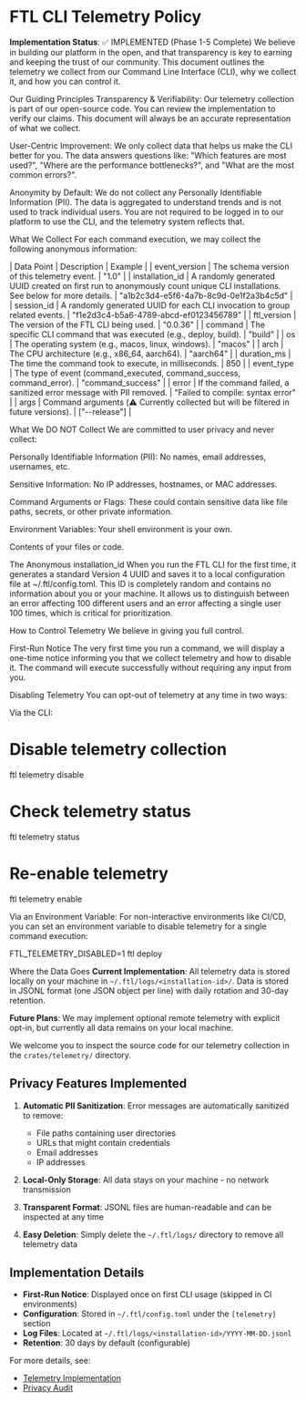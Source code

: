 # FTL CLI Telemetry Policy

**Implementation Status**: ✅ IMPLEMENTED (Phase 1-5 Complete)
We believe in building our platform in the open, and that transparency is key to earning and keeping the trust of our community. This document outlines the telemetry we collect from our Command Line Interface (CLI), why we collect it, and how you can control it.

Our Guiding Principles
Transparency & Verifiability: Our telemetry collection is part of our open-source code. You can review the implementation to verify our claims. This document will always be an accurate representation of what we collect.

User-Centric Improvement: We only collect data that helps us make the CLI better for you. The data answers questions like: "Which features are most used?", "Where are the performance bottlenecks?", and "What are the most common errors?".

Anonymity by Default: We do not collect any Personally Identifiable Information (PII). The data is aggregated to understand trends and is not used to track individual users. You are not required to be logged in to our platform to use the CLI, and the telemetry system reflects that.

What We Collect
For each command execution, we may collect the following anonymous information:

| Data Point | Description | Example |
| event_version | The schema version of this telemetry event. | "1.0" |
| installation_id | A randomly generated UUID created on first run to anonymously count unique CLI installations. See below for more details. | "a1b2c3d4-e5f6-4a7b-8c9d-0e1f2a3b4c5d" |
| session_id | A randomly generated UUID for each CLI invocation to group related events. | "f1e2d3c4-b5a6-4789-abcd-ef0123456789" |
| ftl_version | The version of the FTL CLI being used. | "0.0.36" |
| command | The specific CLI command that was executed (e.g., deploy, build). | "build" |
| os | The operating system (e.g., macos, linux, windows). | "macos" |
| arch | The CPU architecture (e.g., x86_64, aarch64). | "aarch64" |
| duration_ms | The time the command took to execute, in milliseconds. | 850 |
| event_type | The type of event (command_executed, command_success, command_error). | "command_success" |
| error | If the command failed, a sanitized error message with PII removed. | "Failed to compile: syntax error" |
| args | Command arguments (⚠️ Currently collected but will be filtered in future versions). | ["--release"] |

What We DO NOT Collect
We are committed to user privacy and never collect:

Personally Identifiable Information (PII): No names, email addresses, usernames, etc.

Sensitive Information: No IP addresses, hostnames, or MAC addresses.

Command Arguments or Flags: These could contain sensitive data like file paths, secrets, or other private information.

Environment Variables: Your shell environment is your own.

Contents of your files or code.

The Anonymous installation_id
When you run the FTL CLI for the first time, it generates a standard Version 4 UUID and saves it to a local configuration file at ~/.ftl/config.toml. This ID is completely random and contains no information about you or your machine. It allows us to distinguish between an error affecting 100 different users and an error affecting a single user 100 times, which is critical for prioritization.

How to Control Telemetry
We believe in giving you full control.

First-Run Notice
The very first time you run a command, we will display a one-time notice informing you that we collect telemetry and how to disable it. The command will execute successfully without requiring any input from you.

Disabling Telemetry
You can opt-out of telemetry at any time in two ways:

Via the CLI:

# Disable telemetry collection
ftl telemetry disable

# Check telemetry status
ftl telemetry status

# Re-enable telemetry
ftl telemetry enable

Via an Environment Variable:
For non-interactive environments like CI/CD, you can set an environment variable to disable telemetry for a single command execution:

FTL_TELEMETRY_DISABLED=1 ftl deploy


Where the Data Goes
**Current Implementation**: All telemetry data is stored locally on your machine in `~/.ftl/logs/<installation-id>/`. Data is stored in JSONL format (one JSON object per line) with daily rotation and 30-day retention.

**Future Plans**: We may implement optional remote telemetry with explicit opt-in, but currently all data remains on your local machine.

We welcome you to inspect the source code for our telemetry collection in the `crates/telemetry/` directory.

## Privacy Features Implemented

1. **Automatic PII Sanitization**: Error messages are automatically sanitized to remove:
   - File paths containing user directories
   - URLs that might contain credentials
   - Email addresses
   - IP addresses

2. **Local-Only Storage**: All data stays on your machine - no network transmission

3. **Transparent Format**: JSONL files are human-readable and can be inspected at any time

4. **Easy Deletion**: Simply delete the `~/.ftl/logs/` directory to remove all telemetry data

## Implementation Details

- **First-Run Notice**: Displayed once on first CLI usage (skipped in CI environments)
- **Configuration**: Stored in `~/.ftl/config.toml` under the `[telemetry]` section
- **Log Files**: Located at `~/.ftl/logs/<installation-id>/YYYY-MM-DD.jsonl`
- **Retention**: 30 days by default (configurable)

For more details, see:
- [Telemetry Implementation](./crates/telemetry/README.md)
- [Privacy Audit](./crates/telemetry/PRIVACY_AUDIT.md)